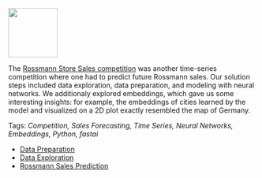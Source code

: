 <img width=100 src="http://www.fundacjaserduszko.pl/wp-content/uploads/2017/04/rossmann.png"/>

The [Rossmann Store Sales competition](https://www.kaggle.com/c/rossmann-store-sales) was another time-series competition where one had to predict future Rossmann sales. Our solution steps included data exploration, data preparation, and modeling with neural networks. We additionaly explored embeddings, which gave us some interesting insights: for example, the embeddings of cities learned by the model and visualized on a 2D plot exactly resembled the map of Germany.

Tags: *Competition, Sales Forecasting, Time Series, Neural Networks, Embeddings, Python, fastai*

- [Data Preparation](https://nbviewer.jupyter.org/github/polakowo/mlprojects/blob/master/rossmann-sales-prediction/data-preparation.ipynb)
- [Data Exploration](https://nbviewer.jupyter.org/github/polakowo/mlprojects/blob/master/rossmann-sales-prediction/data-exploration.ipynb)
- [Rossmann Sales Prediction](https://nbviewer.jupyter.org/github/polakowo/mlprojects/blob/master/rossmann-sales-prediction/rossmann-sales-prediction.ipynb)
